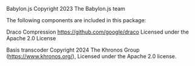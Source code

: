 Babylon.js
Copyright 2023 The Babylon.js team

The following components are included in this package:

Draco Compression
https://github.com/google/draco
Licensed under the Apache 2.0 License

Basis transcoder
Copyright 2024 The Khronos Group (https://www.khronos.org/),
Licensed under the Apache 2.0 license.
